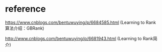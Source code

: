 


# reference

https://www.cnblogs.com/bentuwuying/p/6684585.html (Learning to Rank算法介绍：GBRank)

http://www.cnblogs.com/bentuwuying/p/6681943.html (Learning to Rank简介)
